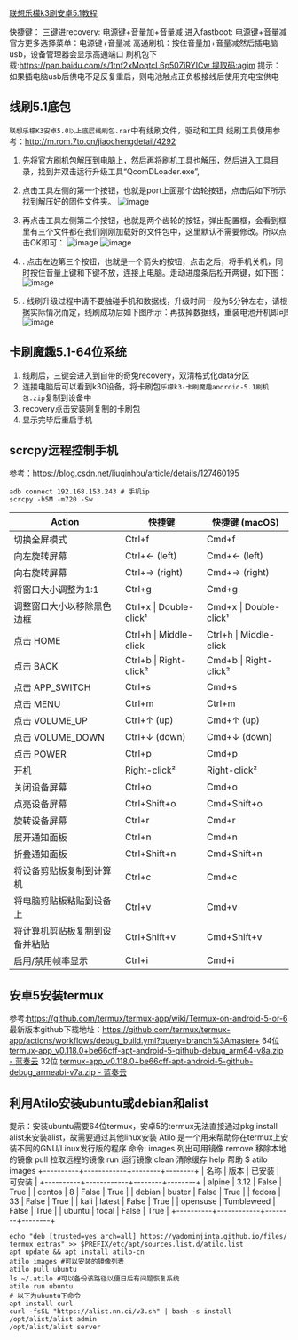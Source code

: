 [联想乐檬k3刷安卓5.1教程](https://github.com/cloudswave/blog/issues/18)

快捷键：
三键进recovery: 电源键+音量加+音量减
进入fastboot: 电源键+音量减
官方更多选择菜单：电源键+音量减
高通刷机：按住音量加+音量减然后插电脑usb，设备管理器会显示高通端口
刷机包下载:https://pan.baidu.com/s/1tnf2xMoqtcL6p50ZiRYICw 提取码:agjm
提示： 如果插电脑usb后供电不足反复重启，则电池触点正负极接线后使用充电宝供电

## 线刷5.1底包
`联想乐檬K3安卓5.0以上底层线刷包.rar`中有线刷文件，驱动和工具
线刷工具使用参考：http://m.rom.7to.cn/jiaochengdetail/4292
1. 先将官方刷机包解压到电脑上，然后再将刷机工具也解压，然后进入工具目录，找到并双击运行升级工具“QcomDLoader.exe”,
2. 点击工具左侧的第一个按钮，也就是port上面那个齿轮按钮，点击后如下所示找到解压好的固件文件夹。
![image](https://user-images.githubusercontent.com/5915548/213976396-073045d4-2282-419a-8ad7-b72475747578.png)

3. 再点击工具左侧第二个按钮，也就是两个齿轮的按钮，弹出配置框，会看到框里有三个文件都在我们刚刚加载好的文件包中，这里默认不需要修改。所以点击OK即可：
![image](https://user-images.githubusercontent.com/5915548/213976398-ace4bc2a-c929-4676-b433-2d1d1ea9f49e.png)
![image](https://user-images.githubusercontent.com/5915548/213976397-6ed86dbb-3870-4bfd-8a12-b711bc9ee17d.png)

4. . 点击左边第三个按钮，也就是一个箭头的按钮，点击之后，将手机关机，同时按住音量上键和下键不放，连接上电脑。走动进度条后松开两键，如下图：
![image](https://user-images.githubusercontent.com/5915548/213976409-231b3823-23f6-4636-90d3-d7f002f2aa1f.png)

5. . 线刷升级过程中请不要触碰手机和数据线，升级时间一般为5分钟左右，请根据实际情况而定，线刷成功后如下图所示：再拔掉数据线，重装电池开机即可!
![image](https://user-images.githubusercontent.com/5915548/213976439-1e958b44-1676-471b-b660-a00f8246a871.png)

## 卡刷魔趣5.1-64位系统
1. 线刷后，三键会进入到自带的奇兔recovery，双清格式化data分区
2. 连接电脑后可以看到k30设备，将卡刷包`乐檬k3-卡刷魔趣android-5.1刷机包.zip`复制到设备中
3. recovery点击安装刚复制的卡刷包
6. 显示完毕后重启手机
## scrcpy远程控制手机
参考：https://blog.csdn.net/liuqinhou/article/details/127460195
```
adb connect 192.168.153.243 # 手机ip
scrcpy -b5M -m720 -Sw
```
Action | 快捷键 | 快捷键 (macOS)
-- | -- | --
切换全屏模式 | Ctrl+f | Cmd+f
向左旋转屏幕 | Ctrl+← (left) | Cmd+← (left)
向右旋转屏幕 | Ctrl+→ (right) | Cmd+→ (right)
将窗口大小调整为1:1 | Ctrl+g | Cmd+g
调整窗口大小以移除黑色边框 | Ctrl+x \| Double-click¹ | Cmd+x \| Double-click¹
点击 HOME | Ctrl+h \| Middle-click | Ctrl+h \| Middle-click
点击 BACK | Ctrl+b \| Right-click² | Cmd+b \| Right-click²
点击 APP_SWITCH | Ctrl+s | Cmd+s
点击 MENU | Ctrl+m | Ctrl+m
点击 VOLUME_UP | Ctrl+↑ (up) | Cmd+↑ (up)
点击 VOLUME_DOWN | Ctrl+↓ (down) | Cmd+↓ (down)
点击 POWER | Ctrl+p | Cmd+p
开机 | Right-click² | Right-click²
关闭设备屏幕 | Ctrl+o | Cmd+o
点亮设备屏幕 | Ctrl+Shift+o | Cmd+Shift+o
旋转设备屏幕 | Ctrl+r | Cmd+r
展开通知面板 | Ctrl+n | Cmd+n
折叠通知面板 | Ctrl+Shift+n | Cmd+Shift+n
将设备剪贴板复制到计算机 | Ctrl+c | Cmd+c
将电脑剪贴板粘贴到设备上 | Ctrl+v | Cmd+v
将计算机剪贴板复制到设备并粘贴 | Ctrl+Shift+v | Cmd+Shift+v
启用/禁用帧率显示 | Ctrl+i | Cmd+i
## 安卓5安装termux
参考:https://github.com/termux/termux-app/wiki/Termux-on-android-5-or-6
最新版本github下载地址：https://github.com/termux/termux-app/actions/workflows/debug_build.yml?query=branch%3Amaster+
64位 [termux-app_v0.118.0+be66cff-apt-android-5-github-debug_arm64-v8a.zip - 蓝奏云](https://wwuy.lanzoub.com/imQ8T0i4bd7e)
32位 [termux-app_v0.118.0+be66cff-apt-android-5-github-debug_armeabi-v7a.zip - 蓝奏云](https://wwuy.lanzoub.com/iq8cr0i4bdjg)
## 
## 利用Atilo安装ubuntu或debian和alist
提示：安装ubuntu需要64位termux，安卓5的termux无法直接通过pkg install alist来安装alist，故需要通过其他linux安装
Atilo 是一个用来帮助你在termux上安装不同的GNU/Linux发行版的程序
命令:
images           列出可用镜像
remove           移除本地的镜像
pull             拉取远程的镜像
run              运行镜像
clean            清除缓存
help             帮助
$ atilo images
+----------+------------+--------+--------+
|   名称   |    版本    | 已安装 | 可安装 |
+----------+------------+--------+--------+
|  alpine  |    3.12    | False  |  True  |
|  centos  |     8      | False  |  True  |
|  debian  |   buster   | False  |  True  |
|  fedora  |     33     | False  |  True  |
|   kali   |   latest   | False  |  True  |
| opensuse | Tumbleweed | False  |  True  |
|  ubuntu  |   focal    | False  |  True  |
+----------+------------+--------+--------+
```
echo "deb [trusted=yes arch=all] https://yadominjinta.github.io/files/ termux extras" >> $PREFIX/etc/apt/sources.list.d/atilo.list
apt update && apt install atilo-cn
atilo images #可以安装的镜像列表
atilo pull ubuntu
ls ~/.atilo #可以备份该路径以便日后有问题恢复系统
atilo run ubuntu
# 以下为ubuntu下命令
apt install curl
curl -fsSL "https://alist.nn.ci/v3.sh" | bash -s install
/opt/alist/alist admin
/opt/alist/alist server
```